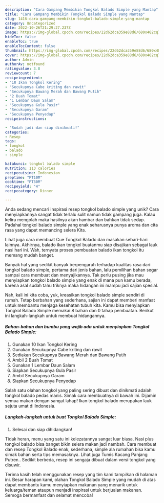 ```yaml
---
description: "Cara Gampang Membikin Tongkol Balado Simple yang Mantap"
title: "Cara Gampang Membikin Tongkol Balado Simple yang Mantap"
slug: 1416-cara-gampang-membikin-tongkol-balado-simple-yang-mantap
category: Uncategorized
date: 2022-10-26T21:29:27.237Z
image: https://img-global.cpcdn.com/recipes/22d62dca359e88d6/680x482cq70/tongkol-balado-simple-foto-resep-utama.jpg
hideToc: false
enableToc: true
enableTocContent: false
thumbnail: https://img-global.cpcdn.com/recipes/22d62dca359e88d6/680x482cq70/tongkol-balado-simple-foto-resep-utama.jpg
cover: https://img-global.cpcdn.com/recipes/22d62dca359e88d6/680x482cq70/tongkol-balado-simple-foto-resep-utama.jpg
author: Admin
authorAv: notfound
ratingvalue: 3.8
reviewcount: 7
recipeingredient:
- "10 Ikan Tongkol Kering"
- "Secukupnya Cabe kriting dan rawit"
- "Secukupnya Bawang Merah dan Bawang Putih"
- "2 Buah Tomat"
- "1 Lembar Daun Salam"
- "Secukupnya Gula Pasir"
- "Secukupnya Garam"
- "Secukupnya Penyedap"
recipeinstructions:

- "Sudah jadi dan siap dinikmati!"
categories:
- Resep
tags:
- tongkol
- balado
- simple

katakunci: tongkol balado simple 
nutrition: 113 calories
recipecuisine: Indonesian
preptime: "PT10M"
cooktime: "PT30M"
recipeyield: "4"
recipecategory: Dinner

---
```





Anda sedang mencari inspirasi resep tongkol balado simple yang unik? Cara menyiapkannya sangat tidak terlalu sulit namun tidak gampang juga. Kalau keliru mengolah maka hasilnya akan hambar dan bahkan tidak sedap. Padahal tongkol balado simple yang enak seharusnya punya aroma dan cita rasa yang dapat memancing selera Kita.





Lihat juga cara membuat Cue Tongkol Balado dan masakan sehari-hari lainnya. Akhirnya, balado ikan tongkol buatanmu siap disajikan sebagai lauk nasi hari ini. Wah, ternyata proses pembuatan balado ikan tongkol itu memang mudah banget.

Banyak hal yang sedikit banyak berpengaruh terhadap kualitas rasa dari tongkol balado simple, pertama dari jenis bahan, lalu pemilihan bahan segar sampai cara membuat dan menyajikannya. Tak perlu pusing jika mau menyiapkan tongkol balado simple yang enak di mana pun kamu berada, karena asal sudah tahu triknya maka hidangan ini mampu jadi sajian spesial.






Nah, kali ini kita coba, yuk, kreasikan tongkol balado simple sendiri di rumah. Tetap berbahan yang sederhana, sajian ini dapat memberi manfaat untuk membantu menjaga kesehatan tubuh kita. Kamu bisa menyiapkan Tongkol Balado Simple memakai 8 bahan dan 0 tahap pembuatan. Berikut ini langkah-langkah untuk membuat hidangannya.

<!--inarticleads1-->

##### Bahan-bahan dan bumbu yang wajib ada untuk menyiapkan Tongkol Balado Simple:

1. Gunakan 10 Ikan Tongkol Kering
1. Gunakan Secukupnya Cabe kriting dan rawit
1. Sediakan Secukupnya Bawang Merah dan Bawang Putih
1. Ambil 2 Buah Tomat
1. Gunakan 1 Lembar Daun Salam
1. Siapkan Secukupnya Gula Pasir
1. Ambil Secukupnya Garam
1. Siapkan Secukupnya Penyedap


Salah satu olahan tongkol yang paling sering dibuat dan dinikmati adalah tongkol balado pedas manis. Simak cara membuatnya di bawah ini. Dijamin semua makan dengan sangat lahap! Ikan tongkol balado merupakan lauk sejuta umat di Indonesia. 

<!--inarticleads2-->

##### Langkah-langkah untuk buat Tongkol Balado Simple:


1. Selesai dan siap dihidangkan!

Tidak heran, menu yang satu ini kelezatannya sangat luar biasa. Nasi plus tongkol balado bisa banget bikin selera makan jadi nambah. Cara membuat dan resep Tongkol Balado enak, sederhana, simple ala rumahan bisa kamu simak bahan serta tips memasaknya. Lihat juga Tumis Kacang Panjang Putren.. Sedikit berbeda, resep ini sengaja dibuat dalam versi tongkol yang disuwir. 

Terima kasih telah menggunakan resep yang tim kami tampilkan di halaman ini. Besar harapan kami, olahan Tongkol Balado Simple yang mudah di atas dapat membantu kamu menyiapkan makanan yang menarik untuk keluarga/teman ataupun menjadi inspirasi untuk berjualan makanan. Semoga bermanfaat dan selamat mencoba!
